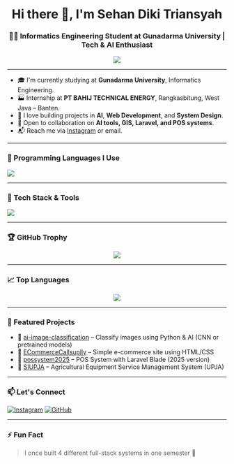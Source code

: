 <h1 align="center">Hi there 👋, I'm Sehan Diki Triansyah</h1>
<h3 align="center">🧑‍💻 Informatics Engineering Student at Gunadarma University | Tech & AI Enthusiast</h3>

<p align="center">
  <img src="https://readme-typing-svg.herokuapp.com?font=Fira+Code&size=22&duration=3000&pause=1000&color=00BFFF&center=true&vCenter=true&width=440&lines=Welcome+to+my+GitHub!;I+love+building+web+and+AI+projects.;Let's+collaborate+and+innovate!">
</p>

---

- 🎓 I'm currently studying at **Gunadarma University**, Informatics Engineering.
- 🏭 Internship at **PT BAHIJ TECHNICAL ENERGY**, Rangkasbitung, West Java – Banten.
- 🤖 I love building projects in **AI**, **Web Development**, and **System Design**.
- 🚀 Open to collaboration on **AI tools, GIS, Laravel, and POS systems**.
- 📬 Reach me via [Instagram](https://www.instagram.com/shntrsyah/) or email.

---

### 🧠 Programming Languages I Use

<p align="left">
  <img src="https://skillicons.dev/icons?i=python,php,js,html,css,c,cpp" />
</p>

---

### 🚀 Tech Stack & Tools

<p align="left">
  <img src="https://skillicons.dev/icons?i=laravel,blade,react,nextjs,vscode,git,github,postman,mysql" />
</p>

---

### 🏆 GitHub Trophy

<p align="center">
  <img src="https://github-profile-trophy.vercel.app/?username=SEHANDIKITRIANSYAH12&theme=algolia&column=7&margin-w=5" />
</p>

---



### 📈 Top Languages

<p align="center">
  <img src="https://github-readme-stats.vercel.app/api/top-langs/?username=SEHANDIKITRIANSYAH12&layout=compact&theme=tokyonight" />
</p>

---

### 📁 Featured Projects

- 🧠 [ai-image-classification](https://github.com/SEHANDIKITRIANSYAH12/ai-image-classification) – Classify images using Python & AI (CNN or pretrained models)
- 🛒 [ECommerceCallsuplly](https://github.com/SEHANDIKITRIANSYAH12/ECommerceCallsuplly) – Simple e-commerce site using HTML/CSS
- 💼 [possystem2025](https://github.com/SEHANDIKITRIANSYAH12/possystem2025) – POS System with Laravel Blade (2025 version)
- 🚜 [SIUPJA](https://github.com/SEHANDIKITRIANSYAH12/SIUPJA) – Agricultural Equipment Service Management System (UPJA)

---

### 📫 Let's Connect

[![Instagram](https://img.shields.io/badge/@shntrsyah_-E4405F?style=for-the-badge&logo=instagram&logoColor=white)](https://www.instagram.com/shntrsyah/)
[![GitHub](https://img.shields.io/badge/GitHub-%2312100E.svg?style=for-the-badge&logo=github&logoColor=white)](https://github.com/SEHANDIKITRIANSYAH12)

---

### ⚡ Fun Fact
> I once built 4 different full-stack systems in one semester 🤯

